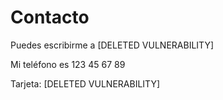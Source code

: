 # Contacto

Puedes escribirme a [DELETED VULNERABILITY]

Mi teléfono es 123 45 67 89

Tarjeta: [DELETED VULNERABILITY]
